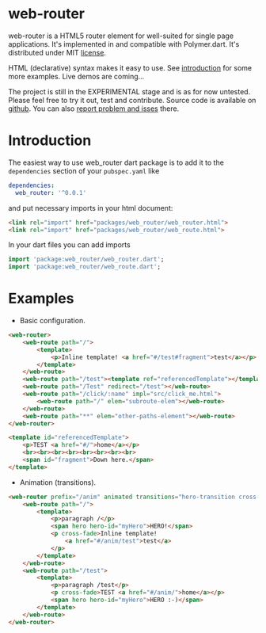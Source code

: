 web-router
==========

web-router is a HTML5 router element for well-suited for single page applications.
It's implemented in and compatible with Polymer.dart. It's distributed under MIT
[license](https://github.com/kornel661/web-router/blob/master/LICENSE).

HTML (declarative) syntax makes it easy to use. See [introduction](https://github.com/kornel661/web-router/blob/master/doc/introduction.md)
for some more examples. Live demos are coming...

The project is still in the EXPERIMENTAL stage and is as for now untested.
Please feel free to try it out, test and contribute. Source code is available on
[github](https://github.com/kornel661/web-router). You can also
[report problem and isses](https://github.com/kornel661/web-router/issues) there.


# Introduction

The easiest way to use web_router dart package is to add it to the `dependencies`
section of your `pubspec.yaml` like
```yaml
dependencies:
  web_router: '^0.0.1'
```
and put necessary imports in your html document:
```html
<link rel="import" href="packages/web_router/web_router.html">
<link rel="import" href="packages/web_router/web_route.html">
```
In your dart files you can add imports
```dart
import 'package:web_router/web_router.dart';
import 'package:web_router/web_route.dart';
```


# Examples


* Basic configuration.
```html
<web-router>
	<web-route path="/">
		<template>
			<p>Inline template! <a href="#/test#fragment">test</a></p>
		</template>
	</web-route>
	<web-route path="/test"><template ref="referencedTemplate"></template></web-route>
	<web-route path="/Test" redirect="/test"></web-route>
	<web-route path="/click/:name" impl="src/click_me.html">
		<web-route path="/" elem="subroute-elem"></web-route>
	</web-route>
	<web-route path="**" elem="other-paths-element"></web-route>
</web-router>

<template id="referencedTemplate">
	<p>TEST <a href="#/">home</a></p>
	<br><br><br><br><br><br><br><br>
	<span id="fragment">Down here.</span>
</template>
```

* Animation (transitions).
```html
<web-router prefix="/anim" animated transitions="hero-transition cross-fade">
	<web-route path="/">
		<template>
			<p>paragraph /</p>
			<span hero hero-id="myHero">HERO!</span>
			<p cross-fade>Inline template!
				<a href="#/anim/test">test</a>
			</p>
		</template>
	</web-route>
	<web-route path="/test">
		<template>
			<p>paragraph /test</p>
			<p cross-fade>TEST <a href="#/anim/">home</a></p>
			<span hero hero-id="myHero">HERO :-)</span>
		</template>
	</web-route>
</web-router>
```


